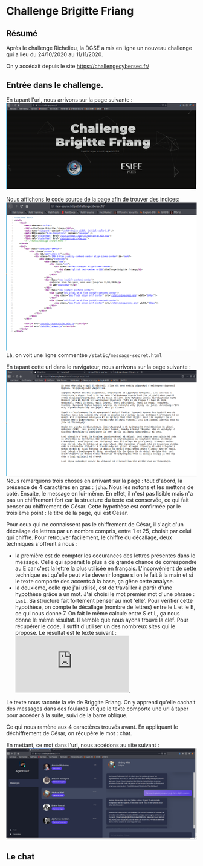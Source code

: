 # Challenge Brigitte Friang

## Résumé
Après le challenge Richelieu, la DGSE a mis en ligne un nouveau challenge qui a lieu du 24/10/2020 au 11/11/2020.

On y accédait depuis le site https://challengecybersec.fr/

## Entrée dans le challenge.
En tapant l'url, nous arrivons sur la page suivante : ![Accueil](https://raw.githubusercontent.com/sgranel/challengeBrigitteFriang/main/Capture1.PNG?token=AG2F56EOUMQRDTGERQDUPFK7TAQI2)

Nous affichons le code source de la page afin de trouver des indices: ![CodeSource](https://raw.githubusercontent.com/sgranel/challengeBrigitteFriang/main/Capture2.PNG?token=AG2F56FJXFUL7KDV7M65WB27TAQ4G) 
Là, on voit une ligne commentée `/static/message-secret.html`

En tapant cette url dans le navigateur, nous arrivons sur la page suivante : ![Cesar](https://raw.githubusercontent.com/sgranel/challengeBrigitteFriang/main/Capture3.PNG?token=AG2F56B4EGG6U3PQY6754CK7TARDO)
Nous remarquons trois choses en arrivant sur la page : tout d'abord, la présence de 4 caractères en gras : `joha`. Nous les notons et les mettons de coté.
Ensuite, le message en lui-même. En effet, il n'est pas lisible mais n'a pas un chiffrement fort car la structure du texte est conservée, ce qui fait penser au chiffrement de César. Cette hypothèse est confirmée par le troisième point : le titre de la page, qui est Cesar.

Pour ceux qui ne connaissent pas le chiffrement de César, il s'agit d'un décallage de lettres par un nombre compris, entre 1 et 25, choisit par celui qui chiffre. Pour retrouver facilement, le chiffre du décallage, deux techniques s'offrent à nous : 
  * la première est de compter les occurances des lettres présentes dans le message. Celle qui apparait le plus a de grande chance de correspondre au E car c'est la lettre la plus utilisée en français. L'inconvénient de cette technique est qu'elle peut vite devenir longue si on le fait à la main et si le texte comporte des accents à la base, ça gêne cette analyse.
  * la deuxième, celle que j'ai utilisé, est de travailler à partir d'une hypothèse grâce à un mot. J'ai choisi le mot premier mot d'une phrase : `LssL`. Sa structure fait fortement penser au mot 'elle'. Pour vérifier cette hypothèse, on compte le décallage (nombre de lettres) entre le L et le E, ce qui nous donne 7. On fait le même calcule entre S et L, ça nous donne le même résultat. Il semble que nous ayons trouvé la clef.
Pour récupérer le code, il suffit d'utiliser un des nombreux sites qui le propose.
Le résultat est le texte suivant : ![Cesar déchiffré](https://github.com/sgranel/challengeBrigitteFriang/blob/main/Cesar_clair.txt).
 
Le texte nous raconte la vie de Briggite Friang. On y apprend qu'elle cachait des messages dans des foulards et que le texte comporte une url à taper pour accéder à la suite, suivi de la barre oblique.

Ce qui nous ramène aux 4 caractères trouvés avant. En appliquant le déchiffrement de César, on récupère le mot : chat.

En mettant, ce mot dans l'url, nous accédons au site suivant : ![Chat](https://raw.githubusercontent.com/sgranel/challengeBrigitteFriang/main/Capture4.PNG?token=AG2F56AHBHIUNYZQO4HTB2S7TAS2O) 

## Le chat

